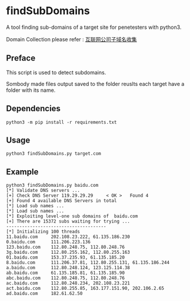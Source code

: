# findSubDomains
A tool finding sub-domains of a target site for penetesters with python3.

Domain Collection please refer : [互联网公司子域名收集](https://github.com/starnightcyber/subDomains)

## Preface
This script is used to detect subdomains. 

Sombody made files output saved to the folder reuslts each target have a folder with its name.

## Dependencies

    python3 -m pip install -r requirements.txt

## Usage

    python3 findSubDomains.py target.com

## Example

```
python3 findSubDomains.py baidu.com
[*] Validate DNS servers ...
[+] Check DNS Server 119.29.29.29     < OK >   Found 4                                                                      
[+] Found 4 available DNS Servers in total
[*] Load sub names ...                                                                                                      
[*] Load sub names ...                                                                                                      
[*] Exploiting level-one sub domains of  baidu.com
[+] There are 15372 subs waiting for trying ...
--------------------------------------
[*] Initializing 100 threads
11.baidu.com 	 202.108.23.222, 61.135.186.230
0.baidu.com      111.206.223.136           
123.baidu.com    112.80.248.75, 112.80.248.76  
3g.baidu.com     112.80.255.162, 112.80.255.163  
01.baidu.com     153.37.235.93, 61.135.185.20     
8.baidu.com      111.206.37.81, 112.80.255.131, 61.135.186.244   
a.baidu.com      112.80.248.124, 123.125.114.38             
ab.baidu.com     61.135.185.81, 61.135.185.90 
abc.baidu.com    112.80.248.75, 112.80.248.76  
ac.baidu.com     112.80.248.234, 202.108.23.221    
act.baidu.com    112.80.255.85, 163.177.151.90, 202.106.2.65    
ad.baidu.com     182.61.62.50                 
```

